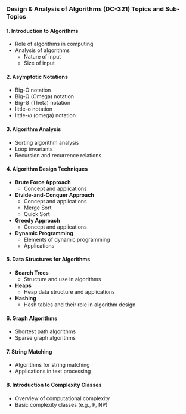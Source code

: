 ### Design & Analysis of Algorithms (DC-321) Topics and Sub-Topics

#### 1. Introduction to Algorithms
   - Role of algorithms in computing
   - Analysis of algorithms
     - Nature of input
     - Size of input

#### 2. Asymptotic Notations
   - Big-O notation
   - Big-Ω (Omega) notation
   - Big-Θ (Theta) notation
   - little-o notation
   - little-ω (omega) notation

#### 3. Algorithm Analysis
   - Sorting algorithm analysis
   - Loop invariants
   - Recursion and recurrence relations

#### 4. Algorithm Design Techniques
   - **Brute Force Approach**
     - Concept and applications
   - **Divide-and-Conquer Approach**
     - Concept and applications
     - Merge Sort
     - Quick Sort
   - **Greedy Approach**
     - Concept and applications
   - **Dynamic Programming**
     - Elements of dynamic programming
     - Applications

#### 5. Data Structures for Algorithms
   - **Search Trees**
     - Structure and use in algorithms
   - **Heaps**
     - Heap data structure and applications
   - **Hashing**
     - Hash tables and their role in algorithm design

#### 6. Graph Algorithms
   - Shortest path algorithms
   - Sparse graph algorithms

#### 7. String Matching
   - Algorithms for string matching
   - Applications in text processing

#### 8. Introduction to Complexity Classes
   - Overview of computational complexity
   - Basic complexity classes (e.g., P, NP)
